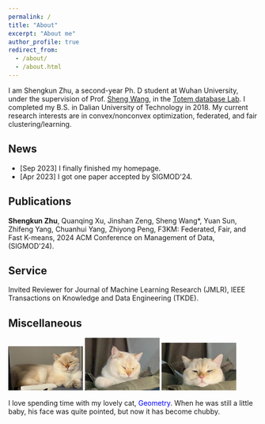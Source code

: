 ```yaml
---
permalink: /
title: "About"
excerpt: "About me"
author_profile: true
redirect_from: 
  - /about/
  - /about.html
---
```


I am Shengkun Zhu, a second-year Ph. D student at Wuhan University, under the supervision of Prof. [Sheng Wang](http://sheng.whu.edu.cn/), in the [Totem database Lab](http://totemdb.whu.edu.cn/). I completed my B.S. in Dalian University of Technology in 2018. My current research interests are in convex/nonconvex optimization, federated, and fair clustering/learning.

**News**
------

* [Sep 2023] I finally finished my homepage.
* [Apr 2023] I got one paper accepted by SIGMOD'24.

**Publications**
------
**Shengkun Zhu**, Quanqing Xu, Jinshan Zeng, Sheng Wang*, Yuan Sun, Zhifeng Yang, Chuanhui Yang, Zhiyong Peng, F3KM: Federated, Fair, and Fast K-means, 2024 ACM Conference on Management of Data, (SIGMOD'24).

**Service**
------
Invited Reviewer for Journal of Machine Learning Research (JMLR), IEEE Transactions on Knowledge and Data Engineering (TKDE).


**Miscellaneous**
------

<img src="images/kl.png" width="30%" height="auto">
<img src="images/kl1.jpg" width="30%" height="auto">
<img src="images/kl2.jpg" width="30%" height="auto">

I love spending time with my lovely cat, <font color=blue>Geometry</font>. 
When he was still a little baby, his face was quite pointed, but now it has become chubby.
